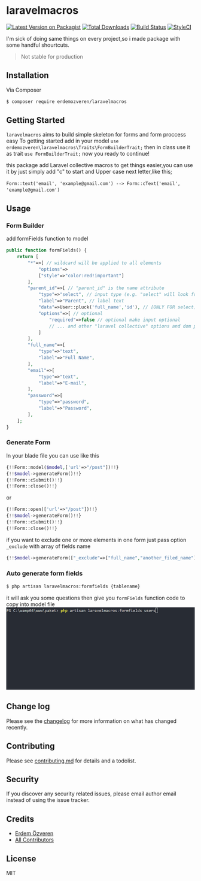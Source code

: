 # laravelmacros

[![Latest Version on Packagist][ico-version]][link-packagist]
[![Total Downloads][ico-downloads]][link-downloads]
[![Build Status][ico-travis]][link-travis]
[![StyleCI][ico-styleci]][link-styleci]

I'm sick of doing same things on every project,so i made package with some handful shourtcuts.
> Not stable for production

## Installation

Via Composer

``` bash
$ composer require erdemozveren/laravelmacros
```

## Getting Started

`laravelmacros` aims to build simple skeleton for forms and form proccess easy
To getting started add in your model `use erdemozveren\laravelmacros\Traits\FormBuilderTrait;` then in class use it as trait `use FormBuilderTrait;` now you ready to continue!

this package add Laravel collective macros to get things easier,you can use it by just simply add "c" to start and Upper case next letter,like this;

`Form::text('email', 'example@gmail.com') --> Form::cText('email', 'example@gmail.com')`
## Usage
### Form Builder
add formFields function to model
```php
public function formFields() {
    return [
        "*"=>[ // wildcard will be applied to all elements 
            "options"=>
            ["style"=>"color:red!important"]
        ],
        "parent_id"=>[ // "parent_id" is the name attribute
            "type"=>"select", // input type (e.g. "select" will look for "cSelect")
            "label"=>"Parent", // label text
            "data"=>User::pluck('full_name','id'), // [ONLY FOR select] you can write any data source that laravel collective accepts
            "options"=>[ // optional
                "required"=>false // optional make input optional
                // ... and other "laravel collective" options and dom parameters can be used in here
            ]
        ],
        "full_name"=>[
            "type"=>"text",
            "label"=>"Full Name",
        ],
        "email"=>[
            "type"=>"text",
            "label"=>"E-mail",
        ],
        "password"=>[
            "type"=>"password",
            "label"=>"Password",
        ],
    ];
}
```
### Generate Form 

In your blade file you can use like this
```php
{!!Form::model($model,['url'=>"/post"])!!}
{!!$model->generateForm()!!}
{!!Form::cSubmit()!!}
{!!Form::close()!!}
```
or
```php
{!!Form::open(['url'=>"/post"])!!}
{!!$model->generateForm()!!}
{!!Form::cSubmit()!!}
{!!Form::close()!!}
```
if you want to exclude one or more elements in one form just pass option `_exclude` with array of fields name
```php
{!!$model->generateForm(["_exclude"=>["full_name","another_filed_name"]])!!}
```
### Auto generate form fields
``` bash
$ php artisan laravelmacros:formfields {tablename}
```
it will ask you some questions then give you `formFields` function code to copy into model file
![](wiki/autogenerate.gif)

## Change log

Please see the [changelog](changelog.md) for more information on what has changed recently.


## Contributing

Please see [contributing.md](contributing.md) for details and a todolist.

## Security

If you discover any security related issues, please email author email instead of using the issue tracker.

## Credits

- [Erdem Özveren][link-author]
- [All Contributors][link-contributors]

## License

MIT

[ico-version]: https://img.shields.io/packagist/v/erdemozveren/LaravelMacros.svg?style=flat-square
[ico-downloads]: https://img.shields.io/packagist/dt/erdemozveren/LaravelMacros.svg?style=flat-square
[ico-travis]: https://img.shields.io/travis/erdemozveren/LaravelMacros/master.svg?style=flat-square
[ico-styleci]: https://styleci.io/repos/12345678/shield

[link-packagist]: https://packagist.org/packages/erdemozveren/LaravelMacros
[link-downloads]: https://packagist.org/packages/erdemozveren/LaravelMacros
[link-travis]: https://travis-ci.org/erdemozveren/LaravelMacros
[link-styleci]: https://styleci.io/repos/12345678
[link-author]: https://github.com/erdemozveren
[link-contributors]: ../../contributors
